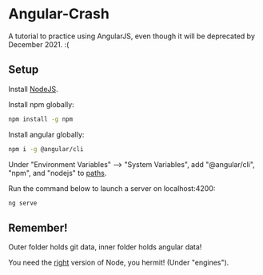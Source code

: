 # Angular-Crash
A tutorial to practice using AngularJS, even though it will be deprecated by December 2021. :(
## Setup
Install [NodeJS](https://nodejs.org/en/download/).

Install npm globally:
```bash
npm install -g npm
```

Install angular globally:
```bash
npm i -g @angular/cli
```

Under "Environment Variables" --> "System Variables", add "@angular/cli", "npm", and "nodejs" to [paths](https://i.stack.imgur.com/9l6FI.png).

Run the command below to launch a server on localhost:4200:
```bash
ng serve
```

## Remember!
Outer folder holds git data, inner folder holds angular data!

You need the [right](https://unpkg.com/browse/@angular/core@12.1.1/package.json) version of Node, you hermit! (Under "engines").
